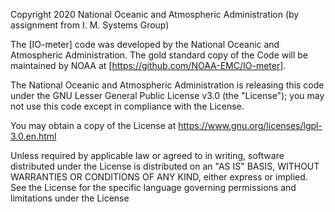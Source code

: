 Copyright 2020 National Oceanic and Atmospheric Administration (by
assignment from I. M. Systems Group)
 
The [IO-meter] code was developed by the National Oceanic and
Atmospheric Administration. The gold
standard copy of the Code will be maintained by NOAA at
[https://github.com/NOAA-EMC/IO-meter].
 
The National Oceanic and Atmospheric Administration is releasing this
code under the GNU Lesser General Public License v3.0 (the "License");
you may not use this code except in compliance with the License.

You may obtain a copy of the License at
	https://www.gnu.org/licenses/lgpl-3.0.en.html
 
Unless required by applicable law or agreed to in writing, software
distributed under the License is distributed on an "AS IS" BASIS,
WITHOUT WARRANTIES OR CONDITIONS OF ANY KIND, either express or
implied. See the License for the specific language governing
permissions and limitations under the License
